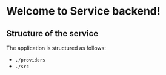 # Welcome to Service backend!

## Structure of the service

The application is structured as follows:

- `./providers`
- `./src`

